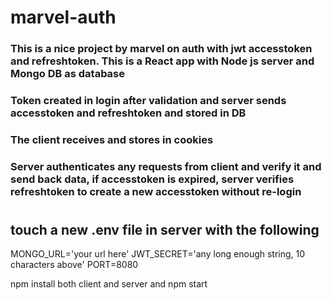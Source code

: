 # marvel-auth

### This is a nice project by marvel on auth with jwt accesstoken and refreshtoken. This is a React app with Node js server and Mongo DB as database

### Token created in login after validation and server sends accesstoken and refreshtoken and stored in DB

### The client receives and stores in cookies

### Server authenticates any requests from client and verify it and send back data, if accesstoken is expired, server verifies refreshtoken to create a new accesstoken without re-login

#

## touch a new .env file in server with the following

MONGO_URL='your url here'
JWT_SECRET='any long enough string, 10 characters above'
PORT=8080

npm install both client and server and npm start
